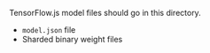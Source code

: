 TensorFlow.js model files should go in this directory.

* `model.json` file
* Sharded binary weight files
